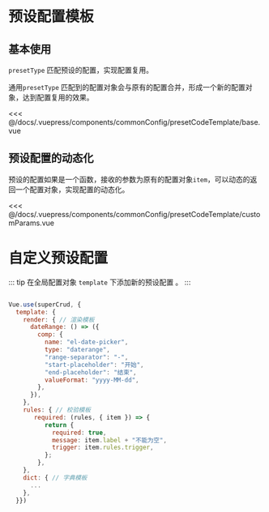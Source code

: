 # 预设配置模板

## 基本使用

`presetType` 匹配预设的配置，实现配置复用。</br>

通用`presetType` 匹配到的配置对象会与原有的配置合并，形成一个新的配置对象，达到配置复用的效果。

<ClientOnly>
<common-code-format>
  <commonConfig-presetCodeTemplate-base slot="source"></commonConfig-presetCodeTemplate-base>
  
<<< @/docs/.vuepress/components/commonConfig/presetCodeTemplate/base.vue
</common-code-format>
</ClientOnly>



## 预设配置的动态化

预设的配置如果是一个函数，接收的参数为原有的配置对象`item`，可以动态的返回一个配置对象，实现配置的动态化。

<ClientOnly>
<common-code-format>
  <commonConfig-presetCodeTemplate-customParams slot="source"></commonConfig-presetCodeTemplate-customParams>
  
<<< @/docs/.vuepress/components/commonConfig/presetCodeTemplate/customParams.vue
</common-code-format>
</ClientOnly>



# 自定义预设配置

::: tip
在全局配置对象 `template` 下添加新的预设配置 。
:::

```js

Vue.use(superCrud, {
  template: {
    render: { // 渲染模板
      dateRange: () => ({
        comp: {
          name: "el-date-picker",
          type: "daterange",
          "range-separator": "-",
          "start-placeholder": "开始",
          "end-placeholder": "结束",
          valueFormat: "yyyy-MM-dd",
        },
      }),
    },
    rules: { // 校验模板
       required: (rules, { item }) => {
          return {
            required: true,
            message: item.label + "不能为空",
            trigger: item.rules.trigger,
          };
        },
    },
    dict: { // 字典模板
      ...
    },
  }})
```